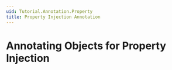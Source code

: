 ```yaml
---
uid: Tutorial.Annotation.Property
title: Property Injection Annotation
---
```


# Annotating Objects for Property Injection